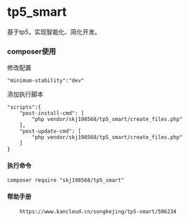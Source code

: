# tp5_smart
基于tp5，实现智能化、简化开发。
### composer使用
修改配置
```
"minimum-stability":"dev"
```
添加执行脚本
```
"scripts":{
    "post-install-cmd": [
        "php vendor/skj198568/tp5_smart/create_files.php"
    ],
    "post-update-cmd": [
        "php vendor/skj198568/tp5_smart/create_files.php"
    ]
}
```
#### 执行命令
```
composer require "skj198568/tp5_smart"
```
#### 帮助手册
```
    https://www.kancloud.cn/songkejing/tp5-smart/506234
```
